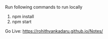 Run following commands to run locally

1. npm install
2. npm start

Go Live: https://rohithvankadaru.github.io/Notes/
